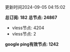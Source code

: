 更新时间2024-09-05 04:15:02

**总订阅: 182**
**总节点: 24867**
- vless节点: 4204
- vless节点: 2

**google ping有效节点: 1242**
